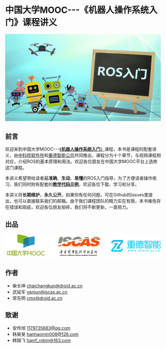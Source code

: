 # 中国大学MOOC---《机器人操作系统入门》课程讲义

![封面](/pics/课程封面.jpg)

## 前言

欢迎来到中国大学MOOC---[《**机器人操作系统入门**》](https://www.icourse163.org/)课程，本书是课程的配套讲义，由[中科院软件所](http://www.is.cas.cn/)和[重德智能公司](http://www.droid.ac.cn/)共同推出，课程分为十个章节，与视频课程相对应，介绍ROS的基本原理和用法。欢迎各位朋友在中国大学MOOC平台上选修这门课程。

本讲义希望带给读者最**准确**、**生动**、**易懂**的ROS入门指导，为了方便读者操作练习，我们同时附有配套的[**教学代码示例**](https://github.com/DroidAITech/ROS-Academy-for-Beginners)，欢迎各位下载、学习和分享。

本讲义将**长期维护**，**永久公开**。如果你有任何问题，可在Github的issues里提出，也可以直接联系我们的邮箱。由于我们课程团队的精力实在有限，本书难免存在错误和瑕疵，欢迎各位朋友拍砖，我们将不断更新，一直努力。

## 出品

![封面](/pics/joint_logo.png)

## 作者

* 柴长坤  [chaichangkun@droid.ac.cn](chaichangkun@droid.ac.cn)
* 武延军  [yanjun@iscas.ac.cn](yanjun@iscas.ac.cn)
* 常先明  [cmx@droid.ac.cn](cxm@droid.ac.cn)

## 致谢

* 安传旭 [1179735683@qq.com](1179735683@qq.com)
* 韩昊旻 [hanhaomin008@126.com](hanhaomin008@126.com)
* 韩锦飞 [hanjf\_robin@163.com](hanjf_robin@163.com)



